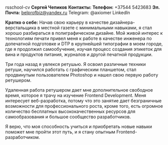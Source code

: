 rsschool-cv
**Сергей Чепиков**
**Контакты:**
**Телефон:** +37544 5423683
**Эл. Почта:** belprofbiz@yandex.ru
Telegram: @axiomer
LinkedIn

**Кратко о себе:**
Начав свою карьеру в качестве дизайнера-верстальщика в местной газете с минимальными навыками, я стал хорошо разбираться в полиграфическом дизайне.
Мой живой интерес к технологиям печати привел меня к работе в качестве инженера по допечатной подготовке и DTP в крупнейшей типографии в моем городе,
где я продолжил самообучение, изучая процесс создания этикеток для вина и продуктов питания, журналов и другой печатной продукции.

Три года назад я увлекся ретушью. Я освоил различные техники ретуши,
научился работать с графическим планшетом, стал продвинутым пользователем Photoshop и нашел свою первую работу ретушером.

Удаленная работа ретушером дает мне дополнительное свободное время, которое я трачу на изучение Frontend Development.
Меня интересует веб-разработка, потому что это занятие дает безграничные возможности для профессионального роста,
кроме того, есть огромное количество бесплатных высококачественных ресурсов для самообразования и большое сообщество разработчиков.

Я верю, что моя способность учиться и приобретать новые навыки поможет мне пройти этот путь, и я стану опытным Frontend-разработчиком.
